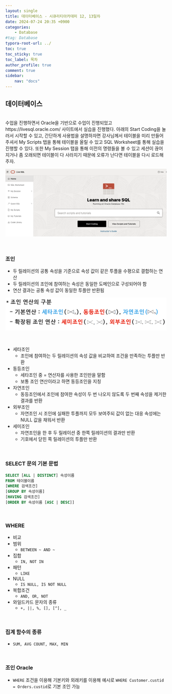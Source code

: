 ```yaml
---
layout: single
title: 데이터베이스 - 시큐리티아카데미 12, 13일차
date: 2024-07-24 20:35 +0900
categories: 
    - Database
#tag: Database
typora-root-url: ../
toc: true
toc_sticky: true
toc_label: 목차
author_profile: true
comment: true
sidebar:
    nav: "docs"
---
```


## 데이터베이스

<br>
수업을 진행하면서 Oracle을 기반으로 수업이 진행되었고 https://livesql.oracle.com/ 사이트에서 실습을 진행했다. 아래의 Start Coding을 눌러서 시작할 수 있고, 간단하게 사용법을 설명하자면 강사님께서 테이블을 미리 만들어주셔서 My Scripts 탭을 통해 테이블을 올릴 수 있고 SQL Worksheet를 통해 실습을 진행할 수 있다. 또한 My Session 탭을 통해 이전의 명령들을 볼 수 있고 세션이 끊어지거나 좀 오래되면 테이블이 다 사라지기 때문에 오류가 난다면 테이블을 다시 로드해주자.

![image-20240724203915802](/images/2024-07-24-security-database2/image-20240724203915802.png)

<br>

### 조인

- 두 릴레이션의 공통 속성을 기준으로 속성 값이 같은 투플을 수평으로 결합하는 연산
- 두 릴레이션의 조인에 참여하는 속성은 동일한 도메인으로 구성되어야 함 
- 연산 결과는 공통 속성 값이 동일한 투플만 반환됨 

![image-20240724204348744](/images/2024-07-24-security-database2/image-20240724204348744.png)

<br>

- 세타조인
  - 조인에 참여하는 두 릴레이션의 속성 값을 비교하여 조건을 만족하는 투플만 반환 
- 동등조인
  - 세타조인 중 = 연산자를 사용한 조인만을 말함 
  - 보통 조인 연산이라고 하면 동등조인을 지칭 
- 자연조인
  - 동등조인에서 조인에 참여한 속성이 두 번 나오지 않도록 두 번째 속성을 제거한 결과를 반환
- 외부조인
  - 자연조인 시 조인에 실패한 투플까지 모두 보여주되 값이 없는 대응 속성에는 NULL 값을 채워서 반환
- 세미조인
  - 자연조인을 한 후 두 릴레이션 중 한쪽 릴레이션의 결과만 반환
  - 기호에서 닫힌 쪽 릴레이션의 투플만 반환  

<br>

### SELECT 문의 기본 문법

```sql
SELECT [ALL | DISTINCT] 속성이름
FROM 테이블이름
[WHERE 검색조건]
[GROUP BY 속성이름]
[HAVING 검색조건]
[ORDER BY 속성이름 [ASC | DESC]]
```

<br>

### WHERE

- 비교
- 범위
  - `BETWEEN ~ AND ~`
- 집합
  - `IN, NOT IN`
- 패턴
  - `LIKE`
- NULL
  - `IS NULL, IS NOT NULL`
- 복합조건
  - `AND, OR, NOT`
- 와일드카드 문자의 종류
  - `+, ||, %, [], [^], _`

<br>

### 집계 함수의 종류

- `SUM, AVG COUNT, MAX, MIN`

<br>

### 조인 Oracle

- `WHERE` 조건을 이용해 기본키와 외래키를 이용해 예시로 `WHERE Customer.custid = Orders.custid`로 기본 조인 가능
